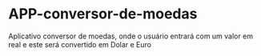 # APP-conversor-de-moedas
Aplicativo conversor de moedas, onde o usuário entrará com um valor em real e este será convertido em Dolar e Euro
